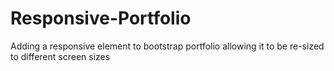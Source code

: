 # Responsive-Portfolio
Adding a responsive element to bootstrap portfolio allowing it to be re-sized to different screen sizes

